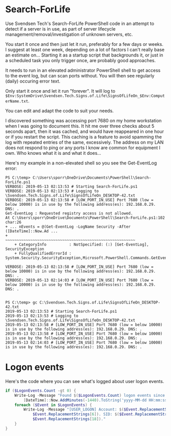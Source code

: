 # Search-ForLife
Use Svendsen Tech's Search-ForLife PowerShell code in an attempt to detect if a server is in use, as part of server lifecycle management/removal/investigation of unknown servers, etc.

You start it once and then just let it run, preferably for a few days or weeks. I suggest at least one week, depending on a lot of factors I can't really base an estimate on... Starting it as a startup script that backgrounds it, or just in a scheduled task you only trigger once, are probably good approaches.

It needs to run in an elevated administrator PowerShell shell to get access to the event log, but can scan ports without. You will then see regularly (daily) occuring error text.

Only start it once and let it run "forever". It will log to `$Env:SystemDrive\Svendsen.Tech.Signs.of.Life\SignsOfLifeOn_$Env:ComputerName.txt`.

You can edit and adapt the code to suit your needs.

I discovered something was accessing port 7680 on my home workstation when I was going to document this. It hit me over three checks about 5 seconds apart, then it was cached, and would have reappeared in one hour or if you restart the script. This caching is a feature to avoid spamming the log with repeated entries of the same, excessively. The address on my LAN does not respond to ping or any ports I know are common for equipment I own. Who knows what it is and what it does...

Here's my example in a non-elevated shell so you see the Get-EventLog error:

```
PS C:\temp> C:\Users\sporr\OneDrive\Documents\PowerShell\Search-ForLife.ps1
VERBOSE: 2019-05-13 02:13:53 # Starting Search-ForLife.ps1
VERBOSE: 2019-05-13 02:13:53 # Logging to \Svendsen.Tech.Signs.of.Life\SignsOfLifeOn_DESKTOP-42.txt
VERBOSE: 2019-05-13 02:13:58 # [LOW_PORT_IN_USE] Port 7680 (low = below 10000) is in use by the following address(es): 192.168.0.29. DNS: .
Get-EventLog : Requested registry access is not allowed.
At C:\Users\sporr\OneDrive\Documents\PowerShell\Search-ForLife.ps1:102 char:26
+ ... nEvents = @(Get-EventLog -LogName Security -After ([DateTime]::Now.Ad ...
+                 ~~~~~~~~~~~~~~~~~~~~~~~~~~~~~~~~~~~~~~~~~~~~~~~~~~~~~~~~~
    + CategoryInfo          : NotSpecified: (:) [Get-EventLog], SecurityException
    + FullyQualifiedErrorId : System.Security.SecurityException,Microsoft.PowerShell.Commands.GetEventLogCommand
 
VERBOSE: 2019-05-13 02:13:58 # [LOW_PORT_IN_USE] Port 7680 (low = below 10000) is in use by the following address(es): 192.168.0.29. DNS: .
VERBOSE: 2019-05-13 02:14:03 # [LOW_PORT_IN_USE] Port 7680 (low = below 10000) is in use by the following address(es): 192.168.0.29. DNS: .


PS C:\temp> gc C:\Svendsen.Tech.Signs.of.Life\SignsOfLifeOn_DESKTOP-42.txt
2019-05-13 02:13:53 # Starting Search-ForLife.ps1
2019-05-13 02:13:53 # Logging to \Svendsen.Tech.Signs.of.Life\SignsOfLifeOn_DESKTOP-42.txt
2019-05-13 02:13:58 # [LOW_PORT_IN_USE] Port 7680 (low = below 10000) is in use by the following address(es): 192.168.0.29. DNS: .
2019-05-13 02:13:58 # [LOW_PORT_IN_USE] Port 7680 (low = below 10000) is in use by the following address(es): 192.168.0.29. DNS: .
2019-05-13 02:14:03 # [LOW_PORT_IN_USE] Port 7680 (low = below 10000) is in use by the following address(es): 192.168.0.29. DNS: .
```

# Logon events

Here's the code where you can see what's logged about user logon events.

```powershell
if ($LogonEvents.Count -gt 0) {
    Write-Log -Message "Found $($LogonEvents.Count) logon events since $(
        [DateTime]::Now.AddMinutes(-1440).ToString('yyyy-MM-dd HH:mm:ss')) (last 1440 minutes, 24 hours)."
    foreach ($Event in $LogonEvents) {
        Write-Log -Message "[USER_LOGON] Account: $($Event.ReplacementStrings[5]). Domain: $(
            $Event.ReplacementStrings[6]). SID: $($Event.ReplacementStrings[4]). Remote endpoint: $(
            $Event.ReplacementStrings[18])."
    }
}
```

